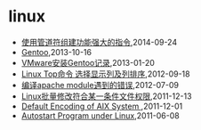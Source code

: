 # linux
* [使用管道符组建功能强大的指令](/2014/2014-09-24-using-pipe-operator-to-impl-powful-commands),2014-09-24
* [Gentoo](/2013/2013-10-16-gentoo-linux-grub-cant-start),2013-10-16
* [VMware安装Gentoo记录](/2013/2013-01-20-vmware-install-gentoo),2013-01-20
* [Linux Top命令 选择显示列及列排序](/2012/2012-09-18-linux-top-and-sort),2012-09-18
* [编译apache module遇到的错误](/2012/2012-07-09-compile-err-of-apache-module),2012-07-09
* [Linux批量修改符合某一条件文件权限](/2011/2011-12-13-batch_mod_permission_by_pattern_in_linux),2011-12-13
* [Default Encoding of AIX System ](/2011/2011-12-01-default-encoding-of-aix-system),2011-12-01
* [Autostart Program under Linux](/2011/2011-06-08-autostart-program-under-linux),2011-06-08
